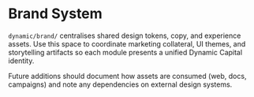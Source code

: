 # Brand System

`dynamic/brand/` centralises shared design tokens, copy, and experience assets.
Use this space to coordinate marketing collateral, UI themes, and storytelling
artifacts so each module presents a unified Dynamic Capital identity.

Future additions should document how assets are consumed (web, docs, campaigns)
and note any dependencies on external design systems.
